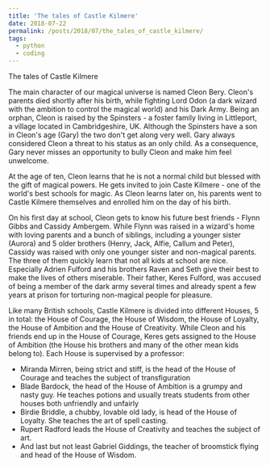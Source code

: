 ```yaml
---
title: 'The tales of Castle Kilmere'
date: 2018-07-22
permalink: /posts/2018/07/the_tales_of_castle_kilmere/
tags:
  - python
  - coding
---
```


The tales of Castle Kilmere

The main character of our magical universe is named Cleon Bery. Cleon's parents died shortly after his birth, while fighting Lord Odon (a dark wizard with the ambition to control the magical world) and his Dark Army. Being an orphan, Cleon is raised by the Spinsters - a foster family living in Littleport, a village located in Cambridgeshire, UK. Although the Spinsters have a son in Cleon's age (Gary) the two don't get along very well. Gary always considered Cleon a threat to his status as an only child. As a consequence, Gary never misses an opportunity to bully Cleon and make him feel unwelcome.

At the age of ten, Cleon learns that he is not a normal child but blessed with the gift of magical powers. He gets invited to join Caste Kilmere - one of the world's best schools for magic. As Cleon learns later on, his parents went to Castle Kilmere themselves and enrolled him on the day of his birth.

On his first day at school, Cleon gets to know his future best friends - Flynn Gibbs and Cassidy Ambergem. While Flynn was raised in a wizard's home with loving parents and a bunch of siblings, including a younger sister (Aurora) and 5 older brothers (Henry, Jack, Alfie, Callum and Peter), Cassidy was raised with only one younger sister and non-magical parents. The three of them quickly learn that not all kids at school are nice. Especially Adrien Fulford and his brothers Raven and Seth give their best to make the lives of others miserable. Their father, Keres Fulford, was accused of being a member of the dark army several times and already spent a few years at prison for torturing non-magical people for pleasure.

Like many British schools, Castle Kilmere is divided into different Houses, 5 in total: the House of Courage, the House of Wisdom, the House of Loyalty, the House of Ambition and the House of Creativity. While Cleon and his friends end up in the House of Courage, Keres gets assigned to the House of Ambition (the House his brothers and many of the other mean kids belong to). Each House is supervised by a professor:
- Miranda Mirren, being strict and stiff, is the head of the House of Courage and teaches the subject of transfiguration
- Blade Bardock, the head of the House of Ambition is a grumpy and nasty guy. He teaches potions and usually treats students from other houses both unfriendly and unfairly 
- Birdie Briddle, a chubby, lovable old lady, is head of the House of Loyalty. She teaches the art of spell casting.
- Rupert Radford leads the House of Creativity and teaches the subject of art.
- And last but not least Gabriel Giddings, the teacher of broomstick flying and head of the House of Wisdom.

<!-- ## Andere Information -->
<!-- School headmaster: Redmond Dalodore -->
<!-- Subjects: charms, potions, broomstick flying, magical theory, foreign magical systems, history of magic, herbology, art -->
<!-- Ghosts: The mocking knight, the old lady, the gray groom -->
<!-- Tollpatschiger Schueler: Quintus Dukes -->
<!-- Ordinary Wizarding Levels (OWL's): Elementary levels of magic (ELM's) -->
 
 <!--        self._elms = { -->
 <!--                  'Broomstick Flying': False, -->
 <!--                  'Art': False, -->
 <!--                  'Magical Theory': False, -->
 <!--                  'Foreign Magical Systems': False, -->
 <!--                  'Charms': False, -->
 <!--                  'Defence Against Dark Magic': False, -->
 <!--                  'Divination': False, -->
 <!--                  'Herbology': False, -->
 <!--                  'History of Magic': False, -->
 <!--                  'Potions': False, -->
 <!--                  'Transfiguration': False} -->
